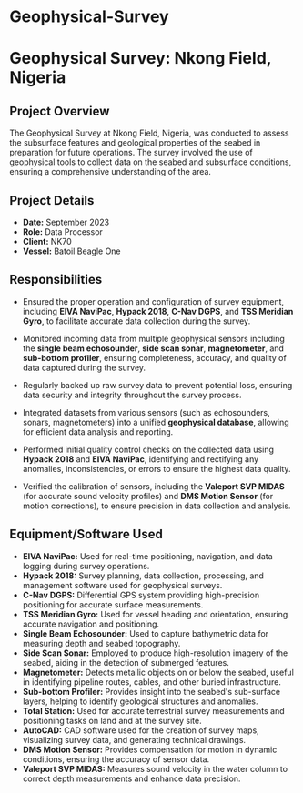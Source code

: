 # Geophysical-Survey
# Geophysical Survey: Nkong Field, Nigeria

## Project Overview
The Geophysical Survey at Nkong Field, Nigeria, was conducted to assess the subsurface features and geological properties of the seabed in preparation for future operations. The survey involved the use of geophysical tools to collect data on the seabed and subsurface conditions, ensuring a comprehensive understanding of the area.

## Project Details
- **Date:** September 2023
- **Role:** Data Processor
- **Client:** NK70
- **Vessel:** Batoil Beagle One

## Responsibilities
-  Ensured the proper operation and configuration of survey equipment, including **EIVA NaviPac**, **Hypack 2018**, **C-Nav DGPS**, and **TSS Meridian Gyro**, to facilitate accurate data collection during the survey.

-  Monitored incoming data from multiple geophysical sensors including the **single beam echosounder**, **side scan sonar**, **magnetometer**, and **sub-bottom profiler**, ensuring completeness, accuracy, and quality of data captured during the survey.

-   Regularly backed up raw survey data to prevent potential loss, ensuring data security and integrity throughout the survey process.

-  Integrated datasets from various sensors (such as echosounders, sonars, magnetometers) into a unified **geophysical database**, allowing for efficient data analysis and reporting.

-  Performed initial quality control checks on the collected data using **Hypack 2018** and **EIVA NaviPac**, identifying and rectifying any anomalies, inconsistencies, or errors to ensure the highest data quality.

-  Verified the calibration of sensors, including the **Valeport SVP MIDAS** (for accurate sound velocity profiles) and **DMS Motion Sensor** (for motion corrections), to ensure precision in data collection and analysis.

## Equipment/Software Used
- **EIVA NaviPac:** Used for real-time positioning, navigation, and data logging during survey operations.
- **Hypack 2018:** Survey planning, data collection, processing, and management software used for geophysical surveys.
- **C-Nav DGPS:** Differential GPS system providing high-precision positioning for accurate surface measurements.
- **TSS Meridian Gyro:** Used for vessel heading and orientation, ensuring accurate navigation and positioning.
- **Single Beam Echosounder:** Used to capture bathymetric data for measuring depth and seabed topography.
- **Side Scan Sonar:** Employed to produce high-resolution imagery of the seabed, aiding in the detection of submerged features.
- **Magnetometer:** Detects metallic objects on or below the seabed, useful in identifying pipeline routes, cables, and other buried infrastructure.
- **Sub-bottom Profiler:** Provides insight into the seabed's sub-surface layers, helping to identify geological structures and anomalies.
- **Total Station:** Used for accurate terrestrial survey measurements and positioning tasks on land and at the survey site.
- **AutoCAD:** CAD software used for the creation of survey maps, visualizing survey data, and generating technical drawings.
- **DMS Motion Sensor:** Provides compensation for motion in dynamic conditions, ensuring the accuracy of sensor data.
- **Valeport SVP MIDAS:** Measures sound velocity in the water column to correct depth measurements and enhance data precision.

